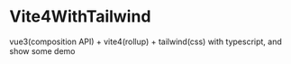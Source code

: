 # Vite4WithTailwind
vue3(composition API) + vite4(rollup) + tailwind(css) with typescript, and show some demo
